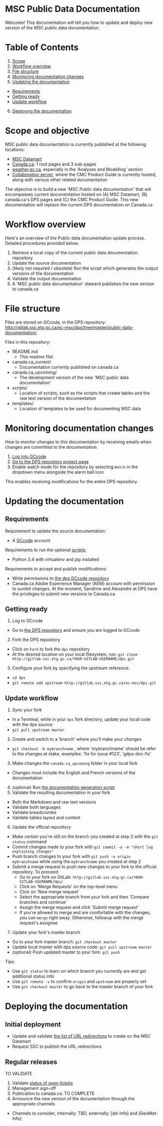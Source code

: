 # MSC Public Data Documentation

Welcome! This documentation will tell you how to update and deploy new version of the MSC public data documentation.

# Table of Contents

1. [Scope](#scope)
2. [Workflow overview](#workflow-overview)
3. [File structure](#file-structure)
4. [Monitoring documentation changes](#monitoring-documentation-changes)
5. [Updating the documentation](#updating-the-documentation)
  * [Requirements](#requirements)
  * [Getting ready](#getting-ready)
  * [Update workflow](#update-workflow)
6. [Deploying the documentation](#deploying-the-documentation)

# Scope and objective

MSC public data documentation is currently published at the following locations:
* [MSC Datamart](https://dd.meteo.gc.ca/about_dd_apropos.txt)
* [Canada.ca](https://www.canada.ca/en/environment-climate-change/services/weather-general-tools-resources/weather-tools-specialized-data.html): 1 root pages and 3 sub-pages
* [weather.gc.ca](https://weather.gc.ca/mainmenu/modelling_menu_e.html), especially in the 'Analyses and Modelling' section
* [Collaboration server](https://collaboration.cmc.ec.gc.ca/cmc/cmoi/product_guide/index_e.html), where the CMC Product Guide is currently hosted, along with various other related documentation

The objective is to build a new 'MSC Public data documentation' that will encompasses current documentation hosted on (A) MSC Datamart, (B) canada.ca's DPS pages and (C) the CMC Product Guide. This new documentation will replace the current DPS documentation on Canada.ca

# Workflow overview

Here's an overview of the Public data documentation update process. Detailed procedures provided below.

1. Retrieve a local copy of the current public data documentation repository
2. Update the source documentation
3. (likely not required / obsolete) Run the script which generates the output versions of the documentation
4. Validate the output documentation
6. A 'MSC public data documentation' steward publishes the new version to canada.ca

# File structure

Files are stored on GCcode, in the DPS repository: http://gitlab.ssc.etg.gc.ca/ec-msc/dps/tree/master/public-data-documentation/

Files in this repository:
* README.md
  * This readme file!
* canada.ca_current/
  * Documentation currently published on canada.ca
* canada.ca_upcoming/
  * The development version of the new 'MSC public data documentation'
* scripts/
  * Location of scripts, such as the scripts that create tables and the raw text version of the documentation
* templates/
  * Location of templates to be used for documenting MSC data
 
# Monitoring documentation changes

How to monitor changes to this documentation by receiving emails when changes are committed to the documentation:
1. [Log into GCcode](http://gitlab.ssc.etg.gc.ca/)
2. [Go to the DPS repository project page](http://gitlab.ssc.etg.gc.ca/ec-msc/dps)
3. Enable watch mode for the repository by selecting `Watch` in the dropdown menu alongside the alarm bell icon

This enables receiving modifications for the entire DPS repository.

# Updating the documentation

## Requirements

Requirement to update the source documentation:
* A [GCcode](http://gitlab.ssc.etg.gc.ca/) account

Requirements to run the optional [scripts](scripts/):
* Python 3.4 with virtualenv and pip installed

Requirements to accept and publish modifications:
* Write permissions to [the dps GCcode repository](http://gitlab.ssc.etg.gc.ca/ec-msc/dps)
* Canada.ca Adobe Experience Manager (AEM) account with permission to sumbit changes. At the moment, Sandrine and Alexandre at DPS have the privileges to submit new versions to Canada.ca

## Getting ready

1. Log to GCcode
 * Go to [the DPS repository](http://gitlab.ssc.etg.gc.ca/ec-msc/dps) and ensure you are logged to GCcode
2. Fork the DPS repository
 * Click on `Fork` to fork the `dps` repository
 * At the desired location on your local filesystem, run: `git clone http://gitlab.ssc.etg.gc.ca/YOUR-GITLAB-USERNAME/dps.git`
3. Configure your fork by specifying the upstream reference:
  * `cd dps`
  * `git remote add upstream http://gitlab.ssc.etg.gc.ca/ec-msc/dps.git`

## Update workflow

1. Sync your fork
  * In a Terminal, while in your `dps` fork directory, update your local code with the dps source:
  * `git pull upstream master`
2. Create and switch to a 'branch' where you'll make your changes
  * `git checkout -b mybranchname` , where 'mybranchname' should be refer to the changes at stake, examples: 'fix for issue #123', 'gdps-doc-fix'
3. Make changes the `canada.ca_upcoming` folder in your local fork
  * Changes must include the English and French versions of the documentation
4. (optional) Run [the documentation generation script](scripts/)
5. Validate the resulting documentation in your fork
  * Both the Markdown and raw text versions
  * Validate both languages
  * Validate breadcrumbs
  * Validate tables layout and content
6. Update the official repository
  * Make certain you're still on the branch you created at step 2 with the `git status` command
  * Commit changes made to your fork with `git commit -a -m "short log explaining changes"`
  * Push branch changes to your fork with `git push -u origin mybranchname` while using the `mybranchname` you created at step 2
  * Submit a merge request to push new changes to your fork to the official repository. To proceed:
    * Go to your fork on GitLab: `http://gitlab.ssc.etg.gc.ca/YOUR-GITLAB-USERNAME/dps/`
    * Click on 'Merge Requests' on the top-level menu
    * Click on 'New merge request'
    * Select the appropriate branch from your fork and then 'Compare branches and continue'
    * Assign the merge request and click 'Submit merge request'
    * If you're allowed to merge and are comfortable with the changes, you can `merge` right away. Otherwise, followup with the merge request's assignee
7. Update your fork's master branch
  * Go to your fork master branch: `git checkout master`
  * Update local master with dps source code: `git pull upstream master`
  * (optional) Push updated master to your fork: `git push`
   
Tips:
  * Use `git status` to learn on which branch you currently are and get additional status info
  * Use `git remote -v` to confirm `origin` and `upstream` are properly set
  * Use `git checkout master` to go back to the master branch of your fork

# Deploying the documentation

## Initial deployment

* Update and validate [the list of URL redirections](MSC-Datamart_URL-redirections.md) to create on the MSC Datamart
* Request SSC to publish the URL redirections

## Regular releases

TO VALIDATE

1. Validate [status of open tickets](http://gitlab.ssc.etg.gc.ca/ec-msc/dps/issues?label_name%5B%5D=Public+documentation)
2. Management sign-off
3. Publication to canada.ca: TO COMPLETE
4. Announce the new version of the documentation through the appropriate channels
  * Channels to consider, internally: TBD, externally: [dd-info] and [GeoMet-Info]
